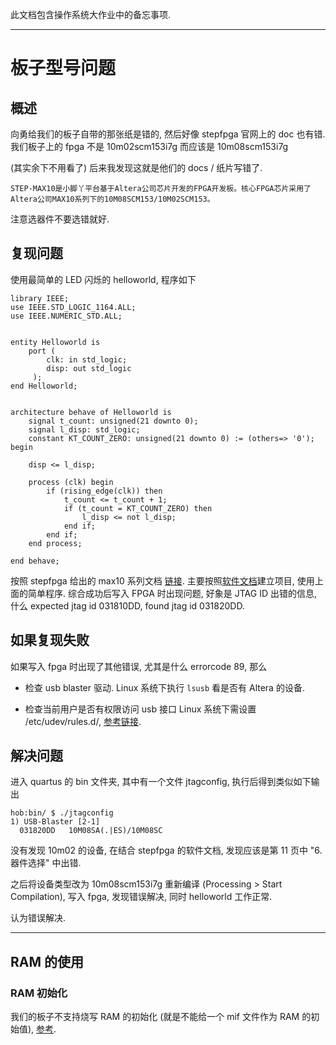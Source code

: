 此文档包含操作系统大作业中的备忘事项.

------------------------------------------------------------------------------

# 板子型号问题

## 概述
向勇给我们的板子自带的那张纸是错的, 然后好像 stepfpga 官网上的 doc 也有错.
我们板子上的 fpga 不是 10m02scm153i7g 而应该是 10m08scm153i7g 

(其实余下不用看了) 后来我发现这就是他们的 docs / 纸片写错了.

    STEP-MAX10是小脚丫平台基于Altera公司芯片开发的FPGA开发板。核心FPGA芯片采用了Altera公司MAX10系列下的10M08SCM153/10M02SCM153。

注意选器件不要选错就好.

## 复现问题
使用最简单的 LED 闪烁的 helloworld, 程序如下
```
library IEEE;
use IEEE.STD_LOGIC_1164.ALL;
use IEEE.NUMERIC_STD.ALL;


entity Helloworld is
    port (
        clk: in std_logic;
        disp: out std_logic
     );
end Helloworld;


architecture behave of Helloworld is
    signal t_count: unsigned(21 downto 0);
    signal l_disp: std_logic;
    constant KT_COUNT_ZERO: unsigned(21 downto 0) := (others=> '0');
begin

    disp <= l_disp;

    process (clk) begin
        if (rising_edge(clk)) then
            t_count <= t_count + 1;
            if (t_count = KT_COUNT_ZERO) then
                l_disp <= not l_disp;
            end if;
        end if;
    end process;

end behave;
```

按照 stepfpga 给出的 max10 系列文档 [链接](http://www.stepfpga.com/doc/step-max10).
主要按照[软件文档](http://www.stepfpga.com/doc/_media/step-max10_v2%E8%BD%AF%E4%BB%B6%E6%89%8B%E5%86%8Cv1.0.pdf)建立项目, 使用上面的简单程序.
综合成功后写入 FPGA 时出现问题, 好象是 JTAG ID 出错的信息, 
什么 expected jtag id 031810DD, found jtag id 031820DD.

## 如果复现失败
如果写入 fpga 时出现了其他错误, 尤其是什么 errorcode 89, 那么

* 检查 usb blaster 驱动. Linux 系统下执行 `lsusb` 看是否有 Altera 的设备.

* 检查当前用户是否有权限访问 usb 接口 
Linux 系统下需设置 /etc/udev/rules.d/, [参考链接](https://ask.fedoraproject.org/en/question/82315/altera-quartus-usb-blaster-jtagd-udev-usb-permissions/).

## 解决问题

进入 quartus 的 bin 文件夹, 其中有一个文件 jtagconfig, 执行后得到类似如下输出
```
hob:bin/ $ ./jtagconfig
1) USB-Blaster [2-1]
  031820DD   10M08SA(.|ES)/10M08SC
```

没有发现 10m02 的设备, 在结合 stepfpga 的软件文档, 发现应该是第 11 页中 "6. 器件选择" 中出错.

之后将设备类型改为 10m08scm153i7g 重新编译 (Processing \> Start Compilation),
写入 fpga, 发现错误解决, 同时 helloworld 工作正常.

认为错误解决.

------------------------------------------------------------------------------

## RAM 的使用

### RAM 初始化
我们的板子不支持烧写 RAM 的初始化 (就是不能给一个 mif 文件作为 RAM 的初始值),
[参考](https://www.alteraforum.com/forum/showthread.php?t=56869).




